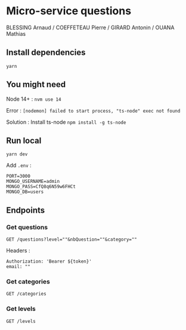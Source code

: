# Micro-service questions

BLESSING Arnaud / COEFFETEAU Pierre / GIRARD Antonin / OUANA Mathias

## Install dependencies

`yarn`

## You might need

Node 14+ : `nvm use 14`

Error : `[nodemon] failed to start process, "ts-node" exec not found`

Solution : Install ts-node `npm install -g ts-node`

## Run local

`yarn dev`

Add `.env` :

```
PORT=3000
MONGO_USERNAME=admin
MONGO_PASS=CfQ8q6N59w6FHCt
MONGO_DB=users
```

## Endpoints

### Get questions

`GET /questions?level=""&nbQuestion=""&category=""`

Headers :

```
Authorization: 'Bearer ${token}'
email: ""
```

### Get categories

`GET /categories`

### Get levels

`GET /levels`

